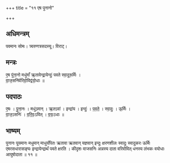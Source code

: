 +++
title = "११ एष पुनानो"

+++
## अधिमन्त्रम्
पवमानः सोमः। त्र्यरुणत्रसदस्यू। विराट्।

## मन्त्रः
ए॒ष पु॑ना॒नो मधु॑माँ ऋ॒तावेन्द्रा॒येन्दुः॑ पवते स्वा॒दुरू॒र्मिः ।  
वा॒ज॒सनि॑र्वरिवो॒विद्व॑यो॒धाः ॥

## पदपाठः
ए॒षः । पु॒ना॒नः । मधु॑ऽमान् । ऋ॒तऽवा॑ । इन्द्रा॑य । इन्दुः॑ । प॒व॒ते॒ । स्वा॒दुः । ऊ॒र्मिः ।  
वा॒ज॒ऽसनिः॑ । व॒रि॒वः॒ऽवित् । व॒यः॒ऽधाः ॥

## भाष्यम्
पुनानः पूयमानः मधुमान् माधुर्योपेतः ऋतावा ऋतवान् यज्ञवान् इन्दुः क्षरणशीलः स्वादुः स्वादुकरः ऊर्मिः एषरसधारासङ्घः इन्द्रायेन्द्रार्थं पवते क्षरति । कीदृशः वाजसनिः अन्नस्य दाता वरिवोवित् धनस्य लंभकः वयोधाः आयुषोदाता ॥ ११ ॥